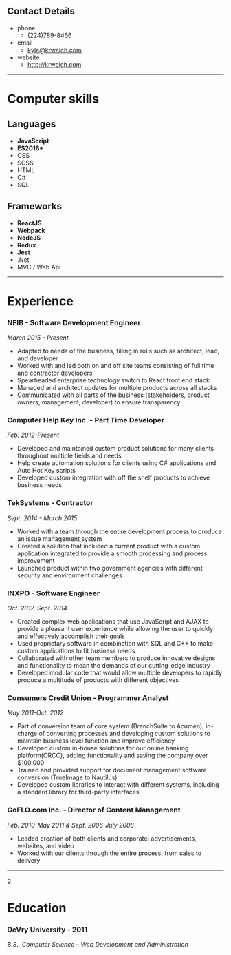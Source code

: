 
## Contact Details
* phone
  * (224)789-8466
* email
  * kyle@krwelch.com
* website
  * http://krwelch.com

---
# Computer skills
## Languages
* **JavaScript**
* **ES2016+**
* CSS
* SCSS
* HTML
* C#
* SQL

## Frameworks
* **ReactJS**
* **Webpack**
* **NodeJS**
* **Redux**
* **Jest**
* .Net
* MVC / Web Api

---

# Experience
### NFIB - Software Development Engineer
*March 2015 - Present*
* Adapted to needs of the business, filling in rolls such as architect, lead, and developer
* Worked with and led both on and off site teams consisting of full time and contractor developers
* Spearheaded enterprise technology switch to React front end stack
* Managed and architect updates for multiple products across all stacks
* Communicated with all parts of the business (stakeholders, product owners, management, developer) to ensure transparency

### Computer Help Key Inc. - Part Time Developer
*Feb. 2012-Present*
* Developed and maintained custom product solutions for many clients throughout multiple fields and needs
* Help create automation solutions for clients using C# applications and Auto Hot Key scripts
* Developed custom integration with off the shelf products to achieve business needs

### TekSystems - Contractor
*Sept. 2014 - March 2015*
* Worked with a team through the entire development process to produce an issue management system
* Created a solution that included a current product with a custom application integrated to provide a smooth processing and process improvement
* Launched product within two government agencies with different security and environment challenges

### INXPO - Software Engineer
*Oct. 2012-Sept. 2014*
* Created complex web applications that use JavaScript and AJAX to provide a pleasant user experience while allowing the user to quickly and effectively accomplish their goals
* Used proprietary software in combination with SQL and C++ to make custom applications to fit business needs
* Collaborated with other team members to produce innovative designs and functionality to mean the demands of our cutting-edge industry
* Developed modular code that would allow multiple developers to rapidly produce a multitude of products with different objectives

### Consumers Credit Union - Programmer Analyst
*May 2011-Oct. 2012*
* Part of conversion team of core system (BranchSuite to Acumen), in-charge of converting processes and developing custom solutions to maintain business level function and improve efficiency
* Developed custom in-house solutions for our online banking platform(ORCC), adding functionality and saving the company over $100,000
* Trained and provided support for document management software conversion (TrueImage to Nautilus)
* Developed custom libraries to interact with different systems, including a standard library for third-party interfaces

### GoFLO.com Inc. - Director of Content Management
*Feb. 2010-May 2011 & Sept. 2006-July 2008*
* Leaded creation of both clients and corporate: advertisements, websites, and video
* Worked with our clients through the entire process, from sales to delivery

---
g
# Education 
### DeVry University - 2011
*B.S., Computer Science – Web Development and Administration*